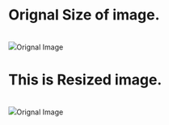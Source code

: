 <h1>Orignal Size of image.</h1><br>
<img src ="![orignal](https://github.com/ItzBotHulk/Python_Projects/assets/117466114/436abea5-98be-409a-989a-6482a4878758)">Orignal Image</img>

<h1>This is Resized image.</h1><br>
<img src ="![converted](https://github.com/ItzBotHulk/Python_Projects/assets/117466114/202ad3d0-f9ff-4c40-9c88-e89d5ade8503)">Orignal Image</img>


